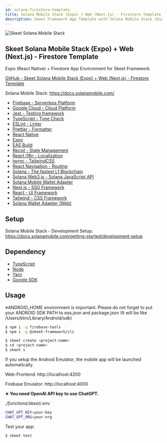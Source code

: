 ```yaml
---
id: solana-firestore-template
title: Solana Mobile Stack (Expo) + Web (Next.js) - Firestore Template
description: Skeet Framework App Template with Solana Mobile Stack (Expo) + Web (Next.js) - Firestore
---
```


![Skeet Solana Mobile Stack](https://storage.googleapis.com/skeet-assets/animation/SkeetSolanaMobileStack.gif)

## Skeet Solana Mobile Stack (Expo) + Web (Next.js) - Firestore Template

Expo (React Native) + Firestore App Environment for Skeet Framework

[GitHub - Skeet Solana Mobile Stack (Expo) + Web (Next.js) - Firestore Template](https://github.com/elsoul/skeet-solana-mobile-stack)

Solana Mobile Stack: https://docs.solanamobile.com/

- [Firebase - Serverless Platform](https://firebase.google.com/)
- [Google Cloud - Cloud Platform](https://cloud.google.com/)
- [Jest - Testing framework](https://jestjs.io/)
- [TypeScript - Type Check](https://www.typescriptlang.org/)
- [ESLint - Linter](https://eslint.org/)
- [Prettier - Formatter](https://prettier.io/)
- [React Native](https://reactnative.dev/)
- [Expo](https://docs.expo.dev/)
- [EAS Build](https://docs.expo.dev/build/introduction/)
- [Recoil - State Management](https://recoiljs.org/)
- [React i18n - Localization](https://react.i18next.com/)
- [twrnc - TailwindCSS](https://github.com/jaredh159/tailwind-react-native-classnames)
- [React Navigation - Routing](https://reactnavigation.org/)
- [Solana - The fastest L1 Blockchain](https://solana.com/)
- [Solana Web3.js - Solana JavaScript API](https://github.com/solana-labs/solana-web3.js)
- [Solana Mobile Wallet Adapter](https://docs.solanamobile.com/react-native/overview)
- [Next.js - SSG Framework](https://nextjs.org/)
- [React - UI Framework](https://reactjs.org/)
- [Tailwind - CSS Framework](https://tailwindcss.com/)
- [Solana Wallet Adapter (Web)](https://github.com/solana-labs/wallet-adapter)

## Setup

Solana Mobile Stack - Development Setup: https://docs.solanamobile.com/getting-started/development-setup

## Dependency

- [TypeScript](https://www.typescriptlang.org/)
- [Node](https://nodejs.org/)
- [Yarn](https://yarnpkg.com/)
- [Google SDK](https://cloud.google.com/sdk/docs)

## Usage

※ANDROID_HOME environment is important. Please do not forget to put your ANDROID SDK PATH to eas.json and package.json
(It will be like /Users/ktm/Library/Android/sdk)

```bash
$ npm i -g firebase-tools
$ npm i -g @skeet-framework/cli
```

```bash
$ skeet create <project-name>
$ cd <project-name>
$ skeet s
```

If you setup the Android Emulator, the mobile app will be launched automatically.

Web-Frontend: http://localhost:4200

Firebase Emulator: http://localhost:4000

**※ You need OpenAI API key to use ChatGPT.**

_./functions/skeet/.env_

```bash
CHAT_GPT_KEY=your-key
CHAT_GPT_ORG=your-org
```

Test your app:

```bash
$ skeet test
```
